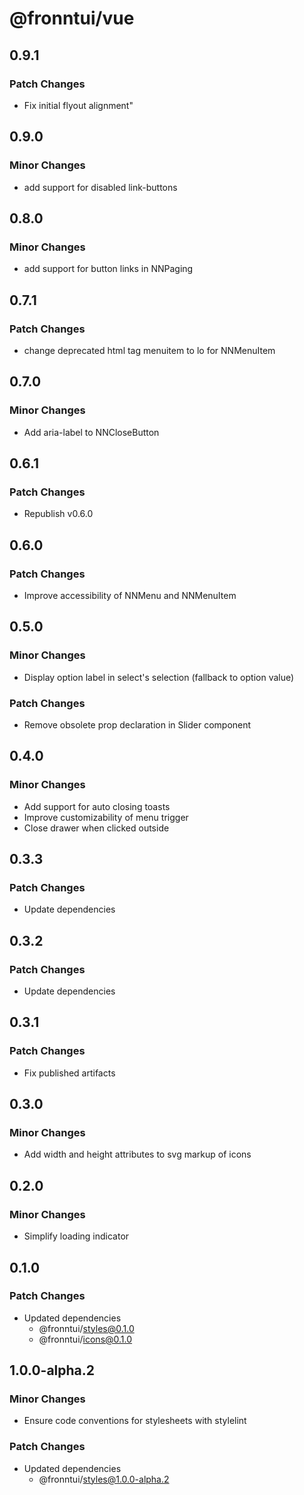 # @fronntui/vue

## 0.9.1

### Patch Changes

- Fix initial flyout alignment"

## 0.9.0

### Minor Changes

- add support for disabled link-buttons

## 0.8.0

### Minor Changes

- add support for button links in NNPaging

## 0.7.1

### Patch Changes

- change deprecated html tag menuitem to lo for NNMenuItem

## 0.7.0

### Minor Changes

- Add aria-label to NNCloseButton

## 0.6.1

### Patch Changes

- Republish v0.6.0

## 0.6.0

### Patch Changes

- Improve accessibility of NNMenu and NNMenuItem

## 0.5.0

### Minor Changes

- Display option label in select's selection (fallback to option value)

### Patch Changes

- Remove obsolete prop declaration in Slider component

## 0.4.0

### Minor Changes

- Add support for auto closing toasts
- Improve customizability of menu trigger
- Close drawer when clicked outside

## 0.3.3

### Patch Changes

- Update dependencies

## 0.3.2

### Patch Changes

- Update dependencies

## 0.3.1

### Patch Changes

- Fix published artifacts

## 0.3.0

### Minor Changes

- Add width and height attributes to svg markup of icons

## 0.2.0

### Minor Changes

- Simplify loading indicator

## 0.1.0

### Patch Changes

- Updated dependencies
  - @fronntui/styles@0.1.0
  - @fronntui/icons@0.1.0

## 1.0.0-alpha.2

### Minor Changes

- Ensure code conventions for stylesheets with stylelint

### Patch Changes

- Updated dependencies
  - @fronntui/styles@1.0.0-alpha.2

